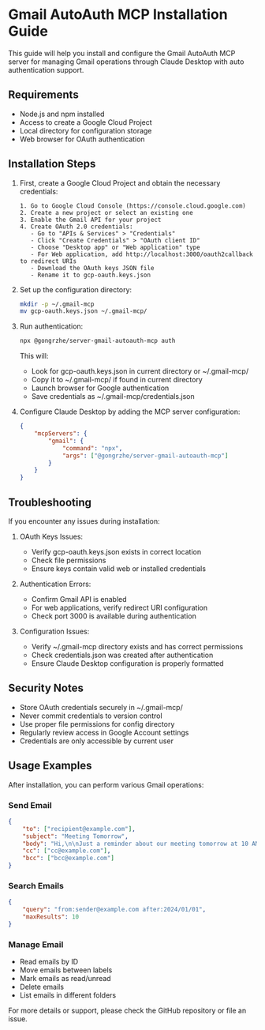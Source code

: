 # Gmail AutoAuth MCP Installation Guide

This guide will help you install and configure the Gmail AutoAuth MCP server for managing Gmail operations through Claude Desktop with auto authentication support.

## Requirements

- Node.js and npm installed
- Access to create a Google Cloud Project
- Local directory for configuration storage
- Web browser for OAuth authentication

## Installation Steps

1. First, create a Google Cloud Project and obtain the necessary credentials:

    ```
    1. Go to Google Cloud Console (https://console.cloud.google.com)
    2. Create a new project or select an existing one
    3. Enable the Gmail API for your project
    4. Create OAuth 2.0 credentials:
       - Go to "APIs & Services" > "Credentials"
       - Click "Create Credentials" > "OAuth client ID"
       - Choose "Desktop app" or "Web application" type
       - For Web application, add http://localhost:3000/oauth2callback to redirect URIs
       - Download the OAuth keys JSON file
       - Rename it to gcp-oauth.keys.json
    ```

2. Set up the configuration directory:

    ```bash
    mkdir -p ~/.gmail-mcp
    mv gcp-oauth.keys.json ~/.gmail-mcp/
    ```

3. Run authentication:

    ```bash
    npx @gongrzhe/server-gmail-autoauth-mcp auth
    ```

    This will:

    - Look for gcp-oauth.keys.json in current directory or ~/.gmail-mcp/
    - Copy it to ~/.gmail-mcp/ if found in current directory
    - Launch browser for Google authentication
    - Save credentials as ~/.gmail-mcp/credentials.json

4. Configure Claude Desktop by adding the MCP server configuration:
    ```json
    {
        "mcpServers": {
            "gmail": {
                "command": "npx",
                "args": ["@gongrzhe/server-gmail-autoauth-mcp"]
            }
        }
    }
    ```

## Troubleshooting

If you encounter any issues during installation:

1. OAuth Keys Issues:

    - Verify gcp-oauth.keys.json exists in correct location
    - Check file permissions
    - Ensure keys contain valid web or installed credentials

2. Authentication Errors:

    - Confirm Gmail API is enabled
    - For web applications, verify redirect URI configuration
    - Check port 3000 is available during authentication

3. Configuration Issues:
    - Verify ~/.gmail-mcp directory exists and has correct permissions
    - Check credentials.json was created after authentication
    - Ensure Claude Desktop configuration is properly formatted

## Security Notes

- Store OAuth credentials securely in ~/.gmail-mcp/
- Never commit credentials to version control
- Use proper file permissions for config directory
- Regularly review access in Google Account settings
- Credentials are only accessible by current user

## Usage Examples

After installation, you can perform various Gmail operations:

### Send Email

```json
{
    "to": ["recipient@example.com"],
    "subject": "Meeting Tomorrow",
    "body": "Hi,\n\nJust a reminder about our meeting tomorrow at 10 AM.\n\nBest regards",
    "cc": ["cc@example.com"],
    "bcc": ["bcc@example.com"]
}
```

### Search Emails

```json
{
    "query": "from:sender@example.com after:2024/01/01",
    "maxResults": 10
}
```

### Manage Email

- Read emails by ID
- Move emails between labels
- Mark emails as read/unread
- Delete emails
- List emails in different folders

For more details or support, please check the GitHub repository or file an issue.
